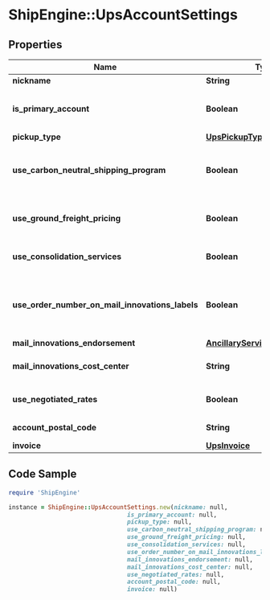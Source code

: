 # ShipEngine::UpsAccountSettings

## Properties

Name | Type | Description | Notes
------------ | ------------- | ------------- | -------------
**nickname** | **String** | nickname | [optional] 
**is_primary_account** | **Boolean** | Indicates if this is the primary UPS account | [optional] 
**pickup_type** | [**UpsPickupType**](UpsPickupType.md) |  | [optional] 
**use_carbon_neutral_shipping_program** | **Boolean** | The use carbon neutral shipping program | [optional] 
**use_ground_freight_pricing** | **Boolean** | The use ground freight pricing | [optional] 
**use_consolidation_services** | **Boolean** | The use consolidation services | [optional] 
**use_order_number_on_mail_innovations_labels** | **Boolean** | The use order number on mail innovations labels | [optional] 
**mail_innovations_endorsement** | [**AncillaryServiceEndorsement**](AncillaryServiceEndorsement.md) |  | [optional] 
**mail_innovations_cost_center** | **String** | mail innovations cost center | [optional] 
**use_negotiated_rates** | **Boolean** | The use negotiated rates | [optional] 
**account_postal_code** | **String** | account postal code | [optional] 
**invoice** | [**UpsInvoice**](UpsInvoice.md) | The invoice | [optional] 

## Code Sample

```ruby
require 'ShipEngine'

instance = ShipEngine::UpsAccountSettings.new(nickname: null,
                                 is_primary_account: null,
                                 pickup_type: null,
                                 use_carbon_neutral_shipping_program: null,
                                 use_ground_freight_pricing: null,
                                 use_consolidation_services: null,
                                 use_order_number_on_mail_innovations_labels: null,
                                 mail_innovations_endorsement: null,
                                 mail_innovations_cost_center: null,
                                 use_negotiated_rates: null,
                                 account_postal_code: null,
                                 invoice: null)
```


